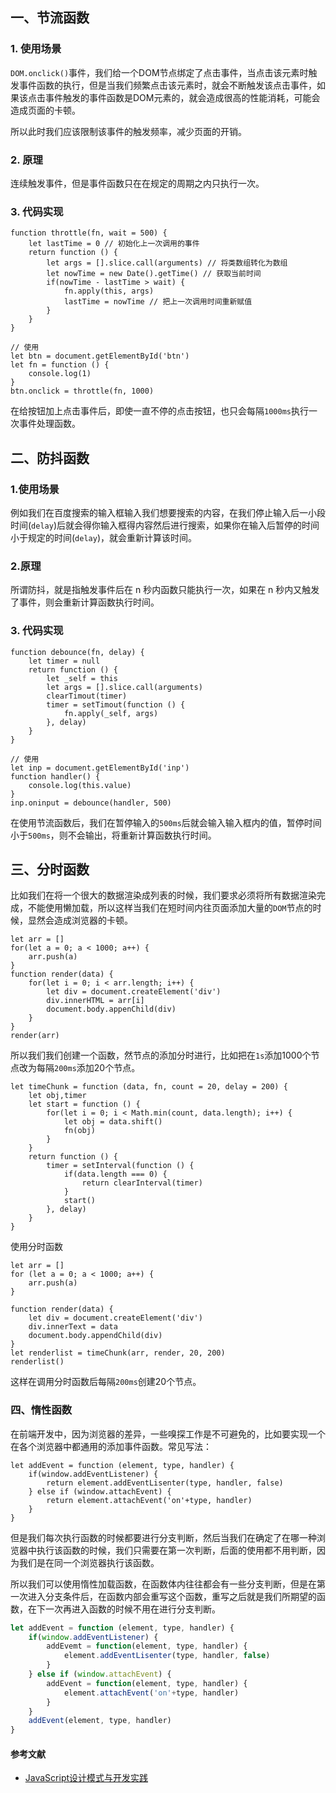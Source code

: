 ## 一、节流函数

### 1. 使用场景

`DOM.onclick()`事件，我们给一个DOM节点绑定了点击事件，当点击该元素时触发事件函数的执行，但是当我们频繁点击该元素时，就会不断触发该点击事件，如果该点击事件触发的事件函数是DOM元素的，就会造成很高的性能消耗，可能会造成页面的卡顿。

所以此时我们应该限制该事件的触发频率，减少页面的开销。



### 2. 原理

连续触发事件，但是事件函数只在在规定的周期之内只执行一次。



### 3. 代码实现

```javasc
function throttle(fn, wait = 500) {
    let lastTime = 0 // 初始化上一次调用的事件
    return function () {
    	let args = [].slice.call(arguments) // 将类数组转化为数组
        let nowTime = new Date().getTime() // 获取当前时间
        if(nowTime - lastTime > wait) { 
            fn.apply(this, args)
            lastTime = nowTime // 把上一次调用时间重新赋值
        }
    }
}

// 使用
let btn = document.getElementById('btn')
let fn = function () {
    console.log(1)
}
btn.onclick = throttle(fn, 1000)
```

在给按钮加上点击事件后，即使一直不停的点击按钮，也只会每隔`1000ms`执行一次事件处理函数。



## 二、防抖函数

### 1.使用场景

例如我们在百度搜索的输入框输入我们想要搜索的内容，在我们停止输入后一小段时间(`delay`)后就会得你输入框得内容然后进行搜索，如果你在输入后暂停的时间小于规定的时间(`delay`)，就会重新计算该时间。

### 2.原理

所谓防抖，就是指触发事件后在 n 秒内函数只能执行一次，如果在 n 秒内又触发了事件，则会重新计算函数执行时间。

### 3. 代码实现

```javasc
function debounce(fn, delay) {
    let timer = null
    return function () {
        let _self = this
        let args = [].slice.call(arguments)
        clearTimout(timer)
        timer = setTimout(function () {
            fn.apply(_self, args)
        }, delay)
    }
} 

// 使用
let inp = document.getElementById('inp')
function handler() {
    console.log(this.value)
}
inp.oninput = debounce(handler, 500)
```

在使用节流函数后，我们在暂停输入的`500ms`后就会输入输入框内的值，暂停时间小于`500ms`，则不会输出，将重新计算函数执行时间。



## 三、分时函数

比如我们在将一个很大的数据渲染成列表的时候，我们要求必须将所有数据渲染完成，不能使用懒加载，所以这样当我们在短时间内往页面添加大量的`DOM`节点的时候，显然会造成浏览器的卡顿。

```javasc
let arr = []
for(let a = 0; a < 1000; a++) {
    arr.push(a)
}
function render(data) {
    for(let i = 0; i < arr.length; i++) {
        let div = document.createElement('div')
        div.innerHTML = arr[i]
        document.body.appenChild(div)
    }
}
render(arr)
```

所以我们我们创建一个函数，然节点的添加分时进行，比如把在`1s`添加1000个节点改为每隔`200ms`添加20个节点。

```javscript
let timeChunk = function (data, fn, count = 20, delay = 200) {
    let obj,timer
    let start = function () {
        for(let i = 0; i < Math.min(count, data.length); i++) {
            let obj = data.shift()
            fn(obj)
        }
    }
    return function () {
        timer = setInterval(function () {
            if(data.length === 0) {
                return clearInterval(timer)
            }
            start()
        }, delay)
    }
}
```

使用分时函数

```javasc
let arr = []
for (let a = 0; a < 1000; a++) {
	arr.push(a)
}

function render(data) {
    let div = document.createElement('div')
    div.innerText = data
    document.body.appendChild(div)
}
let renderlist = timeChunk(arr, render, 20, 200)
renderlist()
```

这样在调用分时函数后每隔`200ms`创建20个节点。



### 四、惰性函数

在前端开发中，因为浏览器的差异，一些嗅探工作是不可避免的，比如要实现一个在各个浏览器中都通用的添加事件函数。常见写法：

```javasc
let addEvent = function (element, type, handler) {
    if(window.addEventListener) {
        return element.addEventLisenter(type, handler, false)
    } else if (window.attachEvent) {
        return element.attachEvent('on'+type, handler)
    }
}
```

但是我们每次执行函数的时候都要进行分支判断，然后当我们在确定了在哪一种浏览器中执行该函数的时候，我们只需要在第一次判断，后面的使用都不用判断，因为我们是在同一个浏览器执行该函数。



所以我们可以使用惰性加载函数，在函数体内往往都会有一些分支判断，但是在第一次进入分支条件后，在函数内部会重写这个函数，重写之后就是我们所期望的函数，在下一次再进入函数的时候不用在进行分支判断。

```javascript
let addEvent = function (element, type, handler) {
    if(window.addEventListener) {
        addEvemt = function(element, type, handler) {
            element.addEventLisenter(type, handler, false)
        }
    } else if (window.attachEvent) {
        addEvent = function(element, type, handler) {
            element.attachEvent('on'+type, handler)
        }
    }
    addEvent(element, type, handler)
}
```

#### 参考文献
- [JavaScript设计模式与开发实践](https://book.douban.com/subject/26382780/)